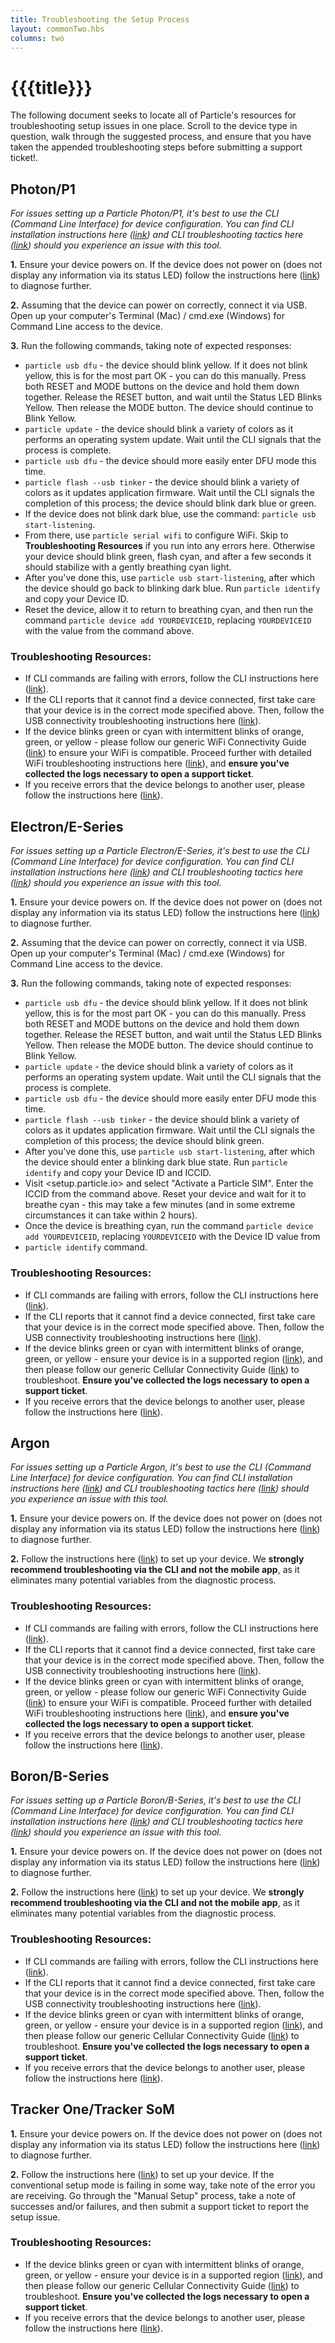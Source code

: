 ```yaml
---
title: Troubleshooting the Setup Process
layout: commonTwo.hbs
columns: two
---
```


# {{{title}}}
The following document seeks to locate all of Particle's resources for troubleshooting setup issues in one place. Scroll to the device type in question, walk through the suggested process, and ensure that you have taken the appended troubleshooting steps before submitting a support ticket!.

## Photon/P1

_For issues setting up a Particle Photon/P1, it's best to use the CLI (Command Line Interface) for device configuration. You can find CLI installation instructions here ([link](https://docs.particle.io/tutorials/developer-tools/cli/)) and CLI troubleshooting tactics here ([link](https://support.particle.io/hc/en-us/articles/1260801311330-Troubleshooting-the-Particle-CLI)) should you experience an issue with this tool._

**1\.** Ensure your device powers on. If the device does not power on (does not display any information via its status LED) follow the instructions here ([link](https://support.particle.io/hc/en-us/articles/1260801176309-Identifying-Damaged-Hardware)) to diagnose further.

**2.** Assuming that the device can power on correctly, connect it via USB. Open up your computer's Terminal (Mac) / cmd.exe (Windows) for Command Line access to the device.

**3.** Run the following commands, taking note of expected responses:

* `particle usb dfu` \- the device should blink yellow. If it does not blink yellow, this is for the most part OK - you can do this manually. Press both RESET and MODE buttons on the device and hold them down together. Release the RESET button, and wait until the Status LED Blinks Yellow. Then release the MODE button. The device should continue to Blink Yellow.
* `particle update` \- the device should blink a variety of colors as it performs an operating system update. Wait until the CLI signals that the process is complete.
* `particle usb dfu` \- the device should more easily enter DFU mode this time.
* `particle flash --usb tinker` \- the device should blink a variety of colors as it updates application firmware. Wait until the CLI signals the completion of this process; the device should blink dark blue or green.
* If the device does not blink dark blue, use the command: `particle usb start-listening`.
* From there, use `particle serial wifi` to configure WiFi. Skip to **Troubleshooting Resources** if you run into any errors here. Otherwise your device should blink green, flash cyan, and after a few seconds it should stabilize with a gently breathing cyan light.
* After you've done this, use `particle usb start-listening`, after which the device should go back to blinking dark blue. Run `particle identify` and copy your Device ID.
* Reset the device, allow it to return to breathing cyan, and then run the command `particle device add YOURDEVICEID`, replacing `YOURDEVICEID` with the value from the command above.

### Troubleshooting Resources:

* If CLI commands are failing with errors, follow the CLI instructions here ([link](https://support.particle.io/hc/en-us/articles/1260801311330-Troubleshooting-the-Particle-CLI)).
* If the CLI reports that it cannot find a device connected, first take care that your device is in the correct mode specified above. Then, follow the USB connectivity troubleshooting instructions here ([link](https://support.particle.io/hc/en-us/articles/1260801311330/#CLI-does-not-recognize-device)).
* If the device blinks green or cyan with intermittent blinks of orange, green, or yellow - please follow our generic WiFi Connectivity Guide ([link](https://support.particle.io/hc/en-us/articles/360052621274)) to ensure your WiFi is compatible. Proceed further with detailed WiFi troubleshooting instructions here ([link](https://support.particle.io/hc/en-us/articles/1260800692169-Troubleshooting-WiFi-on-the-Particle-Photon-P1)), and **ensure you've collected the logs necessary to open a support ticket**.
* If you receive errors that the device belongs to another user, please follow the instructions here ([link](https://support.particle.io/hc/articles/360045423454/)).

## Electron/E-Series

_For issues setting up a Particle Electron/E-Series, it's best to use the CLI (Command Line Interface) for device configuration. You can find CLI installation instructions here ([link](https://docs.particle.io/tutorials/developer-tools/cli/)) and CLI troubleshooting tactics here ([link](https://support.particle.io/hc/en-us/articles/1260801311330-Troubleshooting-the-Particle-CLI)) should you experience an issue with this tool._

**1\.** Ensure your device powers on. If the device does not power on (does not display any information via its status LED) follow the instructions here ([link](https://support.particle.io/hc/en-us/articles/1260801176309-Identifying-Damaged-Hardware)) to diagnose further.

**2.** Assuming that the device can power on correctly, connect it via USB. Open up your computer's Terminal (Mac) / cmd.exe (Windows) for Command Line access to the device.

**3.** Run the following commands, taking note of expected responses:

* `particle usb dfu` \- the device should blink yellow. If it does not blink yellow, this is for the most part OK - you can do this manually. Press both RESET and MODE buttons on the device and hold them down together. Release the RESET button, and wait until the Status LED Blinks Yellow. Then release the MODE button. The device should continue to Blink Yellow.
* `particle update` \- the device should blink a variety of colors as it performs an operating system update. Wait until the CLI signals that the process is complete.
* `particle usb dfu` \- the device should more easily enter DFU mode this time.
* `particle flash --usb tinker` \- the device should blink a variety of colors as it updates application firmware. Wait until the CLI signals the completion of this process; the device should blink green.
* After you've done this, use `particle usb start-listening`, after which the device should enter a blinking dark blue state. Run `particle identify` and copy your Device ID and ICCID.
* Visit <setup.particle.io> and select "Activate a Particle SIM". Enter the ICCID from the command above. Reset your device and wait for it to breathe cyan - this may take a few minutes (and in some extreme circumstances it can take within 2 hours).
* Once the device is breathing cyan, run the command `particle device add YOURDEVICEID`, replacing `YOURDEVICEID` with the Device ID value from
* `particle identify` command.

### Troubleshooting Resources:

* If CLI commands are failing with errors, follow the CLI instructions here ([link](https://support.particle.io/hc/en-us/articles/1260801311330-Troubleshooting-the-Particle-CLI)).
* If the CLI reports that it cannot find a device connected, first take care that your device is in the correct mode specified above. Then, follow the USB connectivity troubleshooting instructions here ([link](https://support.particle.io/hc/en-us/articles/1260801311330/#CLI-does-not-recognize-device)).
* If the device blinks green or cyan with intermittent blinks of orange, green, or yellow - ensure your device is in a supported region ([link](https://support.particle.io/hc/en-us/articles/1500000013382)), and then please follow our generic Cellular Connectivity Guide ([link](https://support.particle.io/hc/en-us/articles/360044518213)) to troubleshoot. **Ensure you've collected the logs necessary to open a support ticket**.
* If you receive errors that the device belongs to another user, please follow the instructions here ([link](https://support.particle.io/hc/articles/360045423454/)).

## Argon

_For issues setting up a Particle Argon, it's best to use the CLI (Command Line Interface) for device configuration. You can find CLI installation instructions here ([link](https://docs.particle.io/tutorials/developer-tools/cli/)) and CLI troubleshooting tactics here ([link](https://support.particle.io/hc/en-us/articles/1260801311330-Troubleshooting-the-Particle-CLI)) should you experience an issue with this tool._

**1\.** Ensure your device powers on. If the device does not power on (does not display any information via its status LED) follow the instructions here ([link](https://support.particle.io/hc/en-us/articles/1260801176309-Identifying-Damaged-Hardware)) to diagnose further.

**2.** Follow the instructions here ([link](https://support.particle.io/hc/articles/360045547634/)) to set up your device. We **strongly recommend troubleshooting via the CLI and not the mobile app**, as it eliminates many potential variables from the diagnostic process.

### Troubleshooting Resources:

* If CLI commands are failing with errors, follow the CLI instructions here ([link](https://support.particle.io/hc/en-us/articles/1260801311330-Troubleshooting-the-Particle-CLI)).
* If the CLI reports that it cannot find a device connected, first take care that your device is in the correct mode specified above. Then, follow the USB connectivity troubleshooting instructions here ([link](https://support.particle.io/hc/en-us/articles/1260801311330/#CLI-does-not-recognize-device)).
* If the device blinks green or cyan with intermittent blinks of orange, green, or yellow - please follow our generic WiFi Connectivity Guide ([link](https://support.particle.io/hc/en-us/articles/360052621274)) to ensure your WiFi is compatible. Proceed further with detailed WiFi troubleshooting instructions here ([link](https://support.particle.io/hc/en-us/articles/1260800691709-Troubleshooting-WiFi-on-the-Particle-Argon)), and **ensure you've collected the logs necessary to open a support ticket**.
* If you receive errors that the device belongs to another user, please follow the instructions here ([link](https://support.particle.io/hc/articles/360045423454/)).

## Boron/B-Series

_For issues setting up a Particle Boron/B-Series, it's best to use the CLI (Command Line Interface) for device configuration. You can find CLI installation instructions here ([link](https://docs.particle.io/tutorials/developer-tools/cli/)) and CLI troubleshooting tactics here ([link](https://support.particle.io/hc/en-us/articles/1260801311330-Troubleshooting-the-Particle-CLI)) should you experience an issue with this tool._

**1\.** Ensure your device powers on. If the device does not power on (does not display any information via its status LED) follow the instructions here ([link](https://support.particle.io/hc/en-us/articles/1260801176309-Identifying-Damaged-Hardware)) to diagnose further.

**2.** Follow the instructions here ([link](https://support.particle.io/hc/articles/360045547634/)) to set up your device. We **strongly recommend troubleshooting via the CLI and not the mobile app**, as it eliminates many potential variables from the diagnostic process.

### Troubleshooting Resources:

* If CLI commands are failing with errors, follow the CLI instructions here ([link](https://support.particle.io/hc/en-us/articles/1260801311330-Troubleshooting-the-Particle-CLI)).
* If the CLI reports that it cannot find a device connected, first take care that your device is in the correct mode specified above. Then, follow the USB connectivity troubleshooting instructions here ([link](https://support.particle.io/hc/en-us/articles/1260801311330/#CLI-does-not-recognize-device)).
* If the device blinks green or cyan with intermittent blinks of orange, green, or yellow - ensure your device is in a supported region ([link](https://support.particle.io/hc/en-us/articles/1500000013382)), and then please follow our generic Cellular Connectivity Guide ([link](https://support.particle.io/hc/en-us/articles/360044518213)) to troubleshoot. **Ensure you've collected the logs necessary to open a support ticket**.
* If you receive errors that the device belongs to another user, please follow the instructions here ([link](https://support.particle.io/hc/articles/360045423454/)).

## Tracker One/Tracker SoM

**1\.** Ensure your device powers on. If the device does not power on (does not display any information via its status LED) follow the instructions here ([link](https://support.particle.io/hc/en-us/articles/1260801176309-Identifying-Damaged-Hardware)) to diagnose further.

**2.** Follow the instructions here ([link](https://docs.particle.io/tutorials/asset-tracking/setup/#setup)) to set up your device. If the conventional setup mode is failing in some way, take note of the error you are receiving. Go through the "Manual Setup" process, take a note of successes and/or failures, and then submit a support ticket to report the setup issue.

### Troubleshooting Resources:

* If the device blinks green or cyan with intermittent blinks of orange, green, or yellow - ensure your device is in a supported region ([link](https://support.particle.io/hc/en-us/articles/1500000013382)), and then please follow our generic Cellular Connectivity Guide ([link](https://support.particle.io/hc/en-us/articles/360044518213)) to troubleshoot. **Ensure you've collected the logs necessary to open a support ticket**.
* If you receive errors that the device belongs to another user, please follow the instructions here ([link](https://support.particle.io/hc/articles/360045423454/)).
